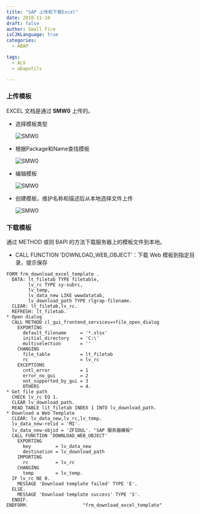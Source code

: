 ```yaml
---
title: "SAP 上传和下载Excel"
date: 2018-11-10
draft: false
author: Small Fire
isCJKLanguage: true
categories: 
  - ABAP

tags: 
  - ALV
  - abaputils

---
```


### 上传模板

EXCEL 文档是通过 **SMW0** 上传的。

- 选择模板类型

  ![SMW0](/images/ABAP/ABAP_SMW0_1.png)

- 根据Package和Name查找模板

  ![SMW0](/images/ABAP/ABAP_SMW0_2.png)

- 编辑模板

  ![SMW0](/images/ABAP/ABAP_SMW0_3.png)

- 创建模板，维护名称和描述后从本地选择文件上传

  ![SMW0](/images/ABAP/ABAP_SMW0_4.png)

### 下载模板

通过 METHOD 或则 BAPI 的方法下载服务器上的模板文件到本地。

- CALL FUNCTION 'DOWNLOAD_WEB_OBJECT'：下载 Web 模板到指定目录，提示保存

```ABAP
FORM frm_download_excel_template .
  DATA: lt_filetab TYPE filetable, 
        lv_rc TYPE sy-subrc,
        lv_temp,
        lv_data_new LIKE wwwdatatab,
        lv_download_path TYPE rlgrap-filename.
  CLEAR: lt_filetab,lv_rc.
  REFRESH: lt_filetab.
* Open dialog
  CALL METHOD cl_gui_frontend_services=>file_open_dialog
    EXPORTING
      default_filename     = '*.xlsx'
      initial_directory    = 'C:\'
      multiselection       = ''
    CHANGING
      file_table           = lt_filetab
      rc                   = lv_rc
    EXCEPTIONS
      cntl_error           = 1
      error_no_gui         = 2
      not_supported_by_gui = 3
      OTHERS               = 4.
* Get file path
  CHECK lv_rc EQ 1.
  CLEAR lv_download_path.
  READ TABLE lit_filetab INDEX 1 INTO lv_download_path.
* Download a Web Template
  CLEAR: lv_data_new,lv_rc,lv_temp.
  lv_data_new-relid = 'MI'.
  lv_data_new-objid = 'ZFIDUL'. "SAP 服务器模板" 
  CALL FUNCTION 'DOWNLOAD_WEB_OBJECT'
    EXPORTING
      key         = lv_data_new
      destination = lv_download_path
    IMPORTING
      rc          = lv_rc
    CHANGING
      temp        = lv_temp.
  IF lv_rc NE 0.
    MESSAGE 'Download template failed' TYPE 'E'.
  ELSE.
    MESSAGE 'Download template success' TYPE 'S'.
  ENDIF.
ENDFORM.                    "frm_download_excel_template"
```

